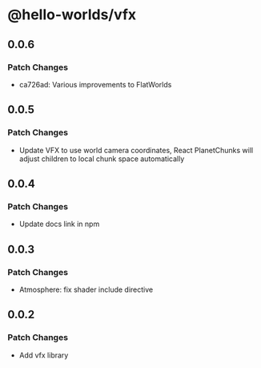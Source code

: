 # @hello-worlds/vfx

## 0.0.6

### Patch Changes

- ca726ad: Various improvements to FlatWorlds

## 0.0.5

### Patch Changes

- Update VFX to use world camera coordinates, React PlanetChunks will adjust children to local chunk space automatically

## 0.0.4

### Patch Changes

- Update docs link in npm

## 0.0.3

### Patch Changes

- Atmosphere: fix shader include directive

## 0.0.2

### Patch Changes

- Add vfx library
